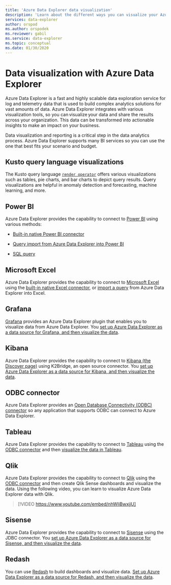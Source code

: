 ```yaml
---
title: 'Azure Data Explorer data visualization'
description: 'Learn about the different ways you can visualize your Azure Data Explorer data'
services: data-explorer
author: orspod
ms.author: orspodek
ms.reviewer: gabil
ms.service: data-explorer
ms.topic: conceptual
ms.date: 01/30/2020
---
```


# Data visualization with Azure Data Explorer 

Azure Data Explorer is a fast and highly scalable data exploration service for log and telemetry data that is used to build complex analytics solutions for vast amounts of data. Azure Data Explorer integrates with various visualization tools, so you can visualize your data and share the results across your organization. This data can be transformed into actionable insights to make an impact on your business.

Data visualization and reporting is a critical step in the data analytics process. Azure Data Explorer supports many BI services so you can use the one that best fits your scenario and budget.

## Kusto query language visualizations

The Kusto query language [`render operator`](kusto/query/renderoperator.md) offers various visualizations such as tables, pie charts, and bar charts to depict query results. Query visualizations are helpful in anomaly detection and forecasting, machine learning, and more.

## Power BI

Azure Data Explorer provides the capability to connect to [Power BI](https://powerbi.microsoft.com) using various methods: 

  * [Built-in native Power BI connector](/azure/data-explorer/power-bi-connector)

  * [Query import from Azure Data Explorer into Power BI](/azure/data-explorer/power-bi-imported-query)
 
  * [SQL query](/azure/data-explorer/power-bi-sql-query)

## Microsoft Excel

Azure Data Explorer provides the capability to connect to [Microsoft Excel](https://products.office.com/excel) using the [built-in native Excel connector](excel-connector.md), or [import a query](excel-blank-query.md) from Azure Data Explorer into Excel.

## Grafana

[Grafana](https://grafana.com) provides an Azure Data Explorer plugin that enables you to visualize data from Azure Data Explorer. You [set up Azure Data Explorer as a data source for Grafana, and then visualize the data](/azure/data-explorer/grafana). 

## Kibana

Azure Data Explorer provides the capability to connect to [Kibana (the Discover page)](https://www.elastic.co/guide/en/kibana/6.8/discover.html) using K2Bridge, an open source connector. You [set up Azure Data Explorer as a data source for Kibana, and then visualize the data](/azure/data-explorer/k2bridge).

## ODBC connector

Azure Data Explorer provides an [Open Database Connectivity (ODBC) connector](connect-odbc.md) so any application that supports ODBC can connect to Azure Data Explorer.

## Tableau

Azure Data Explorer provides the capability to connect to [Tableau](https://www.tableau.com)
 using the [ODBC connector](/azure/data-explorer/connect-odbc) and then [visualize the data in Tableau](tableau.md).

## Qlik

Azure Data Explorer provides the capability to connect to [Qlik](https://www.qlik.com) using the [ODBC connector](/azure/data-explorer/connect-odbc) and then create Qlik Sense dashboards and visualize the data. Using the following video, you can learn to visualize Azure Data Explorer data with Qlik. 

> [!VIDEO https://www.youtube.com/embed/nhWIiBwxjjU]  

## Sisense

Azure Data Explorer provides the capability to connect to [Sisense](https://www.sisense.com) using the JDBC connector. You [set up Azure Data Explorer as a data source for Sisense, and then visualize the data](/azure/data-explorer/sisense).

## Redash

You can use [Redash](https://redash.io/) to build dashboards and visualize data. [Set up Azure Data Explorer as a data source for Redash, and then visualize the data](/azure/data-explorer/redash).